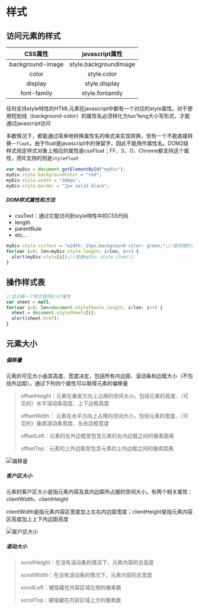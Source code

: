 # 样式



## 访问元素的样式

|      CSS属性       |     javascript属性      |
| :--------------: | :-------------------: |
| background-image | style.backgroundImage |
|      color       |      style.color      |
|     display      |     style.display     |
|   font-family    |    style.fontamily    |

任何支持style特性的HTML元素在javascript中都有一个对应的style属性。对于使用短划线（background-color）的属性名必须转化为tuo'feng大小写形式，才能通过javascript访问

多数情况下，都能通过简单地转换属性名的格式来实现转换，但有一个不能直接转换--`float`。由于float是javascript中的保留字，因此不能用作属性名。DOM2级样式规定样式对象上相应的属性是cssFloat；FF、S、O、Chrome都支持这个属性，而IE支持的则是`styleFloat`

```javascript
var myDiv = document.getElementById("myDiv");
myDiv.style.backgroundColor = "red";
myDiv.style.width = "100px";
myDiv.style.border = "1px solid black";
```



##### DOM样式属性和方法

+ cssText：通过它能访问到style特性中的CSS代码
+ length
+ parentRule
+ etc...

```javascript
myDiv.style.cssText = "width: 25px;background-color: green;";//最快捷的方式
for(var i=0; len=myDiv.style.length; i<len; i++) {
  alert(myDiv.style[i]);//或者myDiv.style.item(i)
}
```



## 操作样式表

```javascript
//显示每一个样式表的href属性
var sheet = null;
for(var i=0; len=document.styleSheets.length, i<len; i++) {
  sheet = document.styleSheets[i];
  alert(sheet.href);
}
```



## 元素大小

 

##### 偏移量

元素的可见大小由其高度、宽度决定，包括所有内边距、滚动条和边框大小（不包括外边距）。通过下列四个属性可以取得元素的偏移量

> offsetHeight：元素在垂直方向上占用的空间大小。包括元素的高度、（可见的）水平滚动条高度、上下边框高度
>
> offsetWidth： 元素在水平方向上占用的空间大小。包括元素的宽度、（可见的）垂直滚动条宽度、左右边框宽度
>
> offsetLeft：元素的左外边框至包含元素的左内边框之间的像素距离
>
> offsetTop：元素的上外边框至包含元素的上内边框之间的像素距离

![偏移量](http://7xjnh2.com1.z0.glb.clouddn.com/js%E5%81%8F%E7%A7%BB%E9%87%8F.jpg)



##### 客户区大小

元素的客户区大小是指元素内容及其内边距所占据的空间大小。有两个相关属性：clientWidth、clientHeight

clientWidth是指元素内容区宽度加上左右内边距宽度；clientHeight是指元素内容区高度加上上下内边距高度

![客户区大小](http://7xjnh2.com1.z0.glb.clouddn.com/js%E5%AE%A2%E6%88%B7%E5%8C%BA%E5%A4%A7%E5%B0%8F.jpg)


##### 滚动大小

>scrollHeight：在没有滚动条的情况下，元素内容的总高度
>
>scrollWidth：在没有滚动条的情况下，元素内容的总宽度
>
>scrollLeft：被隐藏在内容区域左侧的像素数
>
>scrollTop：被隐藏在内容区域上方的像素数

